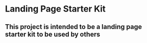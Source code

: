 # Landing Page Starter Kit
## This project is intended to be a landing page starter kit to be used by others

